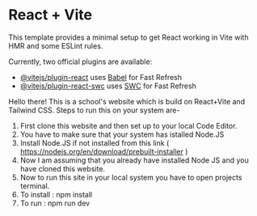 # React + Vite

This template provides a minimal setup to get React working in Vite with HMR and some ESLint rules.

Currently, two official plugins are available:

- [@vitejs/plugin-react](https://github.com/vitejs/vite-plugin-react/blob/main/packages/plugin-react/README.md) uses [Babel](https://babeljs.io/) for Fast Refresh
- [@vitejs/plugin-react-swc](https://github.com/vitejs/vite-plugin-react-swc) uses [SWC](https://swc.rs/) for Fast Refresh


Hello there!
This is a school's website which is build on React+Vite and Tailwind CSS.
Steps to run this on your system are-
1. First clone this website and then set up to your local Code Editor.
2. You have to make sure that your system has istalled Node.JS
3. Install Node.JS if not installed from this link ( https://nodejs.org/en/download/prebuilt-installer )
4. Now I am assuming that you already have installed Node JS and you have cloned this website.
5. Now to run this site in your local system you have to open projects terminal.
6. To install : npm install
7. To run : npm run dev
